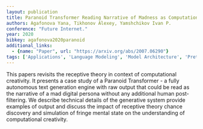```yaml
---
layout: publication
title: Paranoid Transformer Reading Narrative of Madness as Computational Approach to Creativity
authors: Agafonova Yana, Tikhonov Alexey, Yamshchikov Ivan P.
conference: "Future Internet."
year: 2020
bibkey: agafonova2020paranoid
additional_links:
  - {name: "Paper", url: "https://arxiv.org/abs/2007.06290"}
tags: ['Applications', 'Language Modeling', 'Model Architecture', 'Pretraining Methods', 'Tools', 'Transformer']
---
```

This papers revisits the receptive theory in context of computational creativity. It presents a case study of a Paranoid Transformer - a fully autonomous text generation engine with raw output that could be read as the narrative of a mad digital persona without any additional human post-filtering. We describe technical details of the generative system provide examples of output and discuss the impact of receptive theory chance discovery and simulation of fringe mental state on the understanding of computational creativity.
